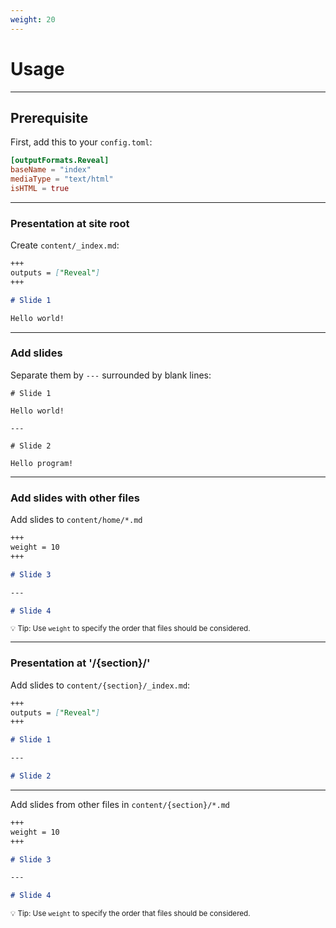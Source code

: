```yaml
---
weight: 20
---
```


# Usage

---

## Prerequisite

First, add this to your `config.toml`:

```toml
[outputFormats.Reveal]
baseName = "index"
mediaType = "text/html"
isHTML = true
```

---

### Presentation at site root

Create `content/_index.md`:

```markdown
+++
outputs = ["Reveal"]
+++

# Slide 1

Hello world!
```

---

### Add slides

Separate them by `---` surrounded by blank lines:

```
# Slide 1

Hello world!

---

# Slide 2

Hello program!
```

---

### Add slides with other files

Add slides to `content/home/*.md`

```markdown
+++
weight = 10
+++

# Slide 3

---

# Slide 4
```

<small>💡 Tip: Use `weight` to specify the order that files should be considered.</small>

---

### Presentation at '/{section}/'

Add slides to `content/{section}/_index.md`:

```markdown
+++
outputs = ["Reveal"]
+++

# Slide 1

---

# Slide 2
```

---

Add slides from other files in `content/{section}/*.md`

```markdown
+++
weight = 10
+++

# Slide 3

---

# Slide 4
```

<small>💡 Tip: Use `weight` to specify the order that files should be considered.</small>

